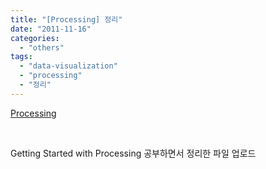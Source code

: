```yaml
---
title: "[Processing] 정리"
date: "2011-11-16"
categories: 
  - "others"
tags: 
  - "data-visualization"
  - "processing"
  - "정리"
---
```


[Processing](https://blurblah.net/wp-content/uploads/2011/11/Processing2.pptx)

 

Getting Started with Processing 공부하면서 정리한 파일 업로드
